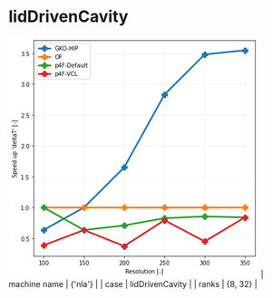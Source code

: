 # lidDrivenCavity
![figure](Speed_up_deltaT__deltaT_by_backend_p_rev_a1aee2e4.png)
| machine name | {'nla'} |
| case | lidDrivenCavity |
| ranks | {8, 32} |
